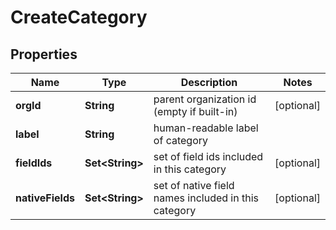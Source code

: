 

# CreateCategory


## Properties

| Name | Type | Description | Notes |
|------------ | ------------- | ------------- | -------------|
|**orgId** | **String** | parent organization id (empty if built-in) |  [optional] |
|**label** | **String** | human-readable label of category |  |
|**fieldIds** | **Set&lt;String&gt;** | set of field ids included in this category |  [optional] |
|**nativeFields** | **Set&lt;String&gt;** | set of native field names included in this category |  [optional] |



